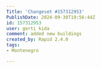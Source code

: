 ```yaml
---
Title: 'Changeset #157312953'
PublishDate: 2024-09-30T19:56:44Z
id: 157312953
user: gerti kida
comment: added new buildings
created_by: Rapid 2.4.0
tags:
- Montenegro

---
```

